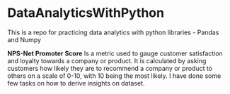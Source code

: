 # DataAnalyticsWithPython
This is a repo for practicing data analytics with python libraries - Pandas and Numpy

**NPS-Net Promoter Score**
Is a metric used to gauge customer satisfaction and loyalty towards a company or product. It is calculated by asking customers how likely they are to recommend a company or product to others on a scale of 0-10, with 10 being the most likely.
I have done some few tasks on how to derive insights on dataset.
